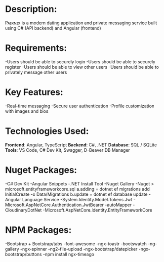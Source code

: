 # Description:
Pᴀɪʀɴɪx is a modern dating application and private messaging service built using C# (API backend) and Angular (frontend)

# Requirements:
-Users should be able to securely login
-Users should be able to securely register
-Users should be able to view other users
-Users should be able to privately message other users

# Key Features:
-Real-time messaging
-Secure user authentication
-Profile customization with images and bios

# Technologies Used:
**Frontend**: Angular, TypeScript
**Backend**: C#, .NET
**Database**: SQL / SQLite
**Tools**: VS Code, C# Dev Kit, Swagger, D-Beaver DB Manager

# Nuget Packages:
-C# Dev Kit
-Angular Snippets
-.NET Install Tool
-Nuget Gallery
-Nuget > microsoft.entityframeworkcore.sql
    a.adding = dotnet ef migrations add InitialCreate -o Data/Migrations
    b.update = dotnet ef database update
-Angular Language Service
-System.Identity.Model.Tokens.Jwt
-Microsoft.AspNetCore.Authentication.JwtBearer
-autoMapper 
-CloudinaryDotNet
-Microsoft.AspNetCore.Identity.EntityFrameworkCore

# NPM Packages:
-Bootstrap + Bootstrap/tabs
-font-awesome
-ngx-toastr
-bootswatch
-ng-gallery
-ngx-spinner
-ng2-file-upload
-ngx-bootstrap/datepicker
-ngx-bootstrap/buttons
-npm install ngx-timeago

